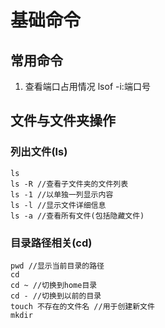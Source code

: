 # 基础命令
## 常用命令
1. 查看端口占用情况  lsof -i:端口号 
## 文件与文件夹操作
### 列出文件(ls)
```
ls 
ls -R //查看子文件夹的文件列表
ls -1 //以单独一列显示内容
ls -l //显示文件详细信息
ls -a //查看所有文件(包括隐藏文件)
```
### 目录路径相关(cd)
```
pwd //显示当前目录的路径
cd
cd ~ //切换到home目录
cd - //切换到以前的目录
touch 不存在的文件名 //用于创建新文件
mkdir
```
